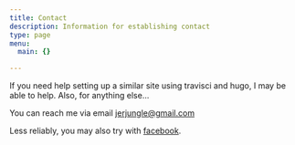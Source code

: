 ```yaml
---
title: Contact
description: Information for establishing contact
type: page
menu:
  main: {}

---
```


If you need help setting up a similar site using travisci and hugo, I may be able to help.
Also, for anything else...

You can reach me via email [jerjungle@gmail.com](mailto:jerjungle@gmail.com)

Less reliably, you may also try with [facebook](https://m.facebook.com/jerjungle).

